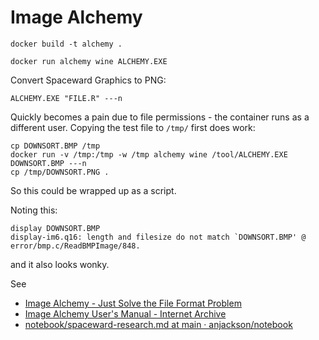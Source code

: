 Image Alchemy
=============


```
docker build -t alchemy .
```

```
docker run alchemy wine ALCHEMY.EXE 
```

Convert Spaceward Graphics to PNG:
```
ALCHEMY.EXE "FILE.R" ---n
```

Quickly becomes a pain due to file permissions - the container runs as a different user.  Copying the test file to `/tmp/` first does work:

```
cp DOWNSORT.BMP /tmp
docker run -v /tmp:/tmp -w /tmp alchemy wine /tool/ALCHEMY.EXE DOWNSORT.BMP ---n 
cp /tmp/DOWNSORT.PNG .
```

So this could be wrapped up as a script.

Noting this:

```
display DOWNSORT.BMP
display-im6.q16: length and filesize do not match `DOWNSORT.BMP' @ error/bmp.c/ReadBMPImage/848.
```
and it also looks wonky.

See 

- [Image Alchemy - Just Solve the File Format Problem](http://justsolve.archiveteam.org/wiki/Image_Alchemy)
- [Image Alchemy User's Manual - Internet Archive](https://archive.org/details/manualzilla-id-5894277/mode/2up)
- [notebook/spaceward-research.md at main · anjackson/notebook](https://github.com/anjackson/notebook/blob/main/spaceward-research.md)


